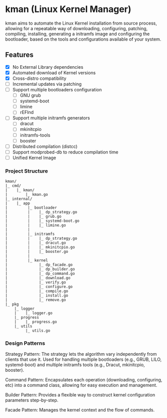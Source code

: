 # kman (Linux Kernel Manager)

kman aims to automate the Linux Kernel installation from source process, allowing for a
repeatable way of downloading, configuring, patching, compiling, installing,
generating a initramfs image and configuring the bootloader, based on the tools 
and configurations available of your system.

## Features

- [x] No External Library dependencies
- [x] Automated download of Kernel versions
- [x] Cross-distro compatibility
- [ ] Incremental updates via patching
- [ ] Support multiple bootloaders configuration
    - [ ] GNU grub
    - [ ] systemd-boot
    - [ ] limine
    - [ ] rEFInd
- [ ] Support multiple initramfs generators
    - [ ] dracut
    - [ ] mkinitcpio
    - [ ] initramfs-tools
    - [ ] booster
- [ ] Distributed compilation (distcc)
- [ ] Support modprobed-db to reduce compilation time
- [ ] Unified Kernel Image

### Project Structure

```
kman/
|_ cmd/
|    |_ kman/
|        |_ kman.go
|_ internal/
|    |_ app
|         |_ bootloader
|         |    |_ dp_strategy.go
|         |    |_ grub.go
|         |    |_ systemd-boot.go
|         |    |_ limine.go
|         |   
|         |_ initramfs
|         |    |_ dp_strategy.go
|         |    |_ dracut.go
|         |    |_ mkinitcpio.go
|         |    |_ booster.go
|         |   
|         |_ kernel
|              |_ dp_facade.go
|              |_ dp_builder.go
|              |_ dp_command.go
|              |_ download.go
|              |_ verify.go
|              |_ configure.go
|              |_ compile.go
|              |_ install.go
|              |_ remove.go
|_ pkg
    |_ logger
    |    |_ logger.go
    |_ progress
    |    |_ progress.go
    |_ utils
         |_ utils.go
```

### Design Patterns

Strategy Pattern: The strategy lets the algorithm vary independently from clients
that use it. Used for handling multiple bootloaders (e.g., GRUB, LILO, systemd-boot)
and multiple initramfs tools (e.g., Dracut, mkinitcpio, booster).

Command Pattern: Encapsulates each operation (downloading, configuring, etc)
into a command class, allowing for easy execution and management.

Builder Pattern: Provides a flexible way to construct kernel configuration parameters step-by-step.

Facade Pattern: Manages the kernel context and the flow of commands.
